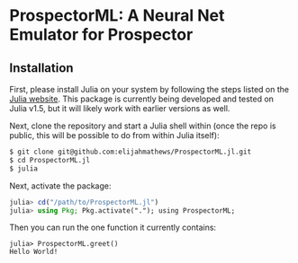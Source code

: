 # ProspectorML: A Neural Net Emulator for Prospector

## Installation

First, please install Julia on your system by following the steps listed on the [Julia website](https://julialang.org/downloads/). This package is currently being developed and tested on Julia v1.5, but it will likely work with earlier versions as well.

Next, clone the repository and start a Julia shell within (once the repo is public, this will be possible to do from within Julia itself):

```bash
$ git clone git@github.com:elijahmathews/ProspectorML.jl.git
$ cd ProspectorML.jl
$ julia
```

Next, activate the package:
```julia
julia> cd("/path/to/ProspectorML.jl")
julia> using Pkg; Pkg.activate("."); using ProspectorML;
```

Then you can run the one function it currently contains:
```jldoctest greet; setup = :(using ProspectorML)
julia> ProspectorML.greet()
Hello World!
```
